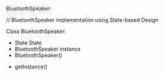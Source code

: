 BluetoothSpeaker:

// BluetoothSpeaker implementation using State-based Design

Class BluetoothSpeaker:
- State State
- BluetoothSpeaker instance
- BluetoothSpeaker()
+ getInstance()
 

